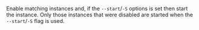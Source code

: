 Enable matching instances and, if the `--start`/`-S` options is set then start the instance. Only those instances that were disabled are started when the `--start`/`-S` flag is used.
